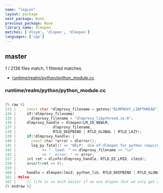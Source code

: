 ```yaml
---
name: "legion"
layout: package
next_package: None
previous_package: None
library_name: dlmopen
matches: ['dlsym', 'dlopen', 'dlmopen']
languages: ['cpp']
---
```

## master
1 / 2136 files match, 1 filtered matches.

 - [runtime/realm/python/python_module.cc](#runtimerealmpythonpython_modulecc)

### runtime/realm/python/python_module.cc

```cpp

{% raw %}
133 |     const char *dlmproxy_filename = getenv("DLMPROXY_LIBPTHREAD");
134 |     if(!dlmproxy_filename)
135 |       dlmproxy_filename = "dlmproxy_libpthread.so.0";
136 |     dlmproxy_handle = dlmopen(LM_ID_NEWLM,
137 | 			      dlmproxy_filename,
138 | 			      RTLD_DEEPBIND | RTLD_GLOBAL | RTLD_LAZY);
139 |     if(!dlmproxy_handle) {
140 |       const char *error = dlerror();
141 |       log_py.fatal() << "HELP!  Use of dlmopen for python requires dlmproxy for pthreads!  Failed to\n"
142 | 		     << "  load: " << dlmproxy_filename << "\n"
143 | 		     << "  error: " << error;
157 |     int ret = dlinfo(dlmproxy_handle, RTLD_DI_LMID, &lmid);
158 |     assert(ret == 0);
159 | 
160 |     handle = dlmopen(lmid, python_lib, RTLD_DEEPBIND | RTLD_GLOBAL | RTLD_NOW);
161 | #else
162 |     // life is so much easier if we use dlopen (but we only get one copy then)
{% endraw %}

```